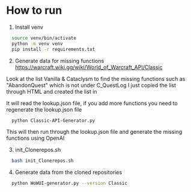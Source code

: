 # How to run

1. Install venv

```bash
  source venv/bin/activate
  python -m venv venv
  pip install -r requirements.txt
```

2. Generate data for missing functions
https://warcraft.wiki.gg/wiki/World_of_Warcraft_API/Classic

Look at the list
Vanilla & Cataclysm to find the missing functions such as "AbandonQuest" which is not under C_QuestLog
I just copied the list through HTML and created the list in 

It will read the lookup.json file, if you add more functions you need to regenerate the lookup.json file

```bash
  python Classic-API-Generator.py
```
This will then run through the lookup.json file and generate the missing functions using OpenAI


3. init_Clonerepos.sh

```bash
  bash init_Clonerepos.sh
```

4. Generate data from the cloned repositories

```bash
  python WoWUI-generator.py --version Classic
```